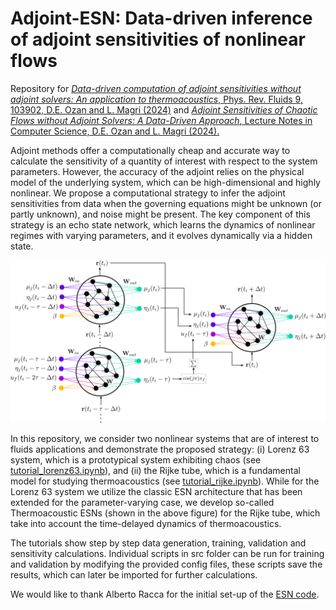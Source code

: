 # Adjoint-ESN: Data-driven inference of adjoint sensitivities of nonlinear flows

 Repository for [<em>Data-driven computation of adjoint sensitivities without adjoint solvers: An application to thermoacoustics</em>, Phys. Rev. Fluids 9, 103902, D.E. Ozan and L. Magri (2024)](https://arxiv.org/abs/2404.11738) and [<em>Adjoint Sensitivities of Chaotic Flows without Adjoint Solvers: A Data-Driven Approach</em>, Lecture Notes in Computer Science, D.E. Ozan and L. Magri (2024).](https://arxiv.org/abs/2404.12315)
 
 Adjoint methods offer a computationally cheap and accurate way to calculate the sensitivity of a quantity of interest with respect to the system parameters. 
 However, the accuracy of the adjoint relies on the physical model of the underlying system, which can be high-dimensional and highly nonlinear.  We propose a computational strategy to infer the adjoint 
 sensitivities from data when the governing equations might be unknown (or partly unknown), and noise might be present. The key component of this strategy is an echo state network, which learns the dynamics of 
 nonlinear regimes with varying parameters, and it evolves dynamically via a hidden state. 
 
<p align="center">
  <img src="thermoacoustic_esn_schematic.png" width="800">
</p>

In this repository, we consider two nonlinear systems that are of interest to fluids applications and demonstrate the proposed strategy: (i) Lorenz 63 system, which is a prototypical system exhibiting chaos (see [tutorial_lorenz63.ipynb](https://github.com/MagriLab/Adjoint-ESN/blob/main/tutorial_lorenz63.ipynb)), and (ii) the Rijke tube, which is a fundamental model for studying thermoacoustics (see [tutorial_rijke.ipynb](https://github.com/MagriLab/Adjoint-ESN/blob/main/tutorial_rijke.ipynb)). While for the Lorenz 63 system we utilize the classic ESN architecture that has been extended for the parameter-varying case, we develop so-called Thermoacoustic ESNs (shown in the above figure) for the Rijke tube, which take into account the time-delayed dynamics of thermoacoustics. 

The tutorials show step by step data generation, training, validation and sensitivity calculations. Individual scripts in src folder can be run for training and validation by modifying the provided config files, these scripts save the results, which can later be imported for further calculations. 

We would like to thank Alberto Racca for the initial set-up of the [ESN code](https://github.com/alberacca/Echo-State-Networks).
 
